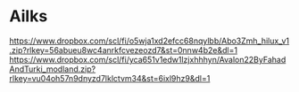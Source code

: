 # Ailks



https://www.dropbox.com/scl/fi/o5wja1xd2efcc68nqylbb/Abo3Zmh_hilux_v1.zip?rlkey=56abueu8wc4anrkfcvezeozd7&st=0nnw4b2e&dl=1
https://www.dropbox.com/scl/fi/yca651v1edw1lzjxhhhyn/Avalon22ByFahadAndTurki_modland.zip?rlkey=vu04oh57n9dnyzd7lklctvm34&st=6ixl9hz9&dl=1
